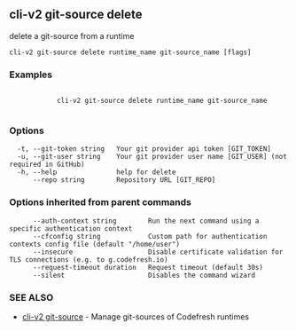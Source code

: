 ## cli-v2 git-source delete

delete a git-source from a runtime

```
cli-v2 git-source delete runtime_name git-source_name [flags]
```

### Examples

```

            cli-v2 git-source delete runtime_name git-source_name 
        
```

### Options

```
  -t, --git-token string   Your git provider api token [GIT_TOKEN]
  -u, --git-user string    Your git provider user name [GIT_USER] (not required in GitHub)
  -h, --help               help for delete
      --repo string        Repository URL [GIT_REPO]
```

### Options inherited from parent commands

```
      --auth-context string        Run the next command using a specific authentication context
      --cfconfig string            Custom path for authentication contexts config file (default "/home/user")
      --insecure                   Disable certificate validation for TLS connections (e.g. to g.codefresh.io)
      --request-timeout duration   Request timeout (default 30s)
      --silent                     Disables the command wizard
```

### SEE ALSO

* [cli-v2 git-source](cli-v2_git-source.md)	 - Manage git-sources of Codefresh runtimes

